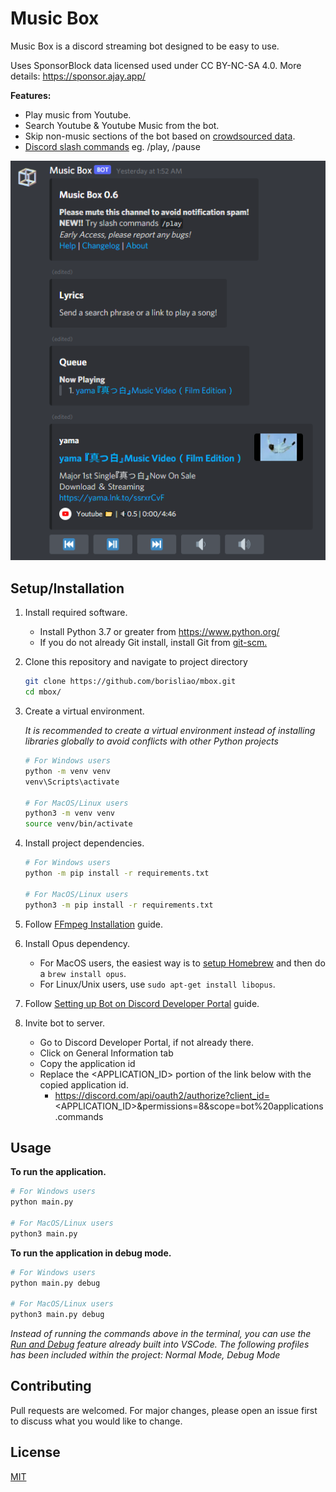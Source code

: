 # Music Box
Music Box is a discord streaming bot designed to be easy to use.

Uses SponsorBlock data licensed used under CC BY-NC-SA 4.0. More details: https://sponsor.ajay.app/

**Features:**

- Play music from Youtube.
- Search Youtube & Youtube Music from the bot.
- Skip non-music sections of the bot based on [crowdsourced data](https://sponsor.ajay.app/).
- [Discord slash commands](https://blog.discord.com/slash-commands-are-here-8db0a385d9e6)  eg. /play, /pause

![image](images/example.png)

## Setup/Installation
1. Install required software.  
    -  Install Python 3.7 or greater from https://www.python.org/
    -  If you do not already Git install, install Git from [git-scm.](https://git-scm.com)

2. Clone this repository and navigate to project directory
    ```bash
    git clone https://github.com/borisliao/mbox.git
    cd mbox/
    ```
    
3. Create a virtual environment.

    *It is recommended to create a virtual environment instead of installing libraries globally to avoid conflicts with other Python projects*

    ```bash
    # For Windows users
    python -m venv venv
    venv\Scripts\activate

    # For MacOS/Linux users
    python3 -m venv venv
    source venv/bin/activate
    ```

4. Install project dependencies.
    ```bash
    # For Windows users
    python -m pip install -r requirements.txt

    # For MacOS/Linux users
    python3 -m pip install -r requirements.txt
    ```

5. Follow [FFmpeg Installation](https://github.com/borisliao/mbox/wiki/FFmpeg-Installation) guide.
    
6. Install Opus dependency.
    - For MacOS users, the easiest way is to [setup Homebrew](https://brew.sh/) and then do a `brew install opus`.
    - For Linux/Unix users, use `sudo apt-get install libopus`.
    
7. Follow [Setting up Bot on Discord Developer Portal](https://github.com/borisliao/mbox/wiki/Setting-up-Bot-on-Discord-Developer-Portal) guide.

8. Invite bot to server.
    - Go to Discord Developer Portal, if not already there.
    - Click on General Information tab
    - Copy the application id
    - Replace the <APPLICATION_ID> portion of the link below with the copied application id.
        -  https://discord.com/api/oauth2/authorize?client_id=<APPLICATION_ID>&permissions=8&scope=bot%20applications.commands

## Usage
**To run the application.**
```bash
# For Windows users
python main.py

# For MacOS/Linux users
python3 main.py
```
**To run the application in debug mode.**
```bash
# For Windows users
python main.py debug

# For MacOS/Linux users
python3 main.py debug
```

*Instead of running the commands above in the terminal, you can use the [Run and Debug](https://code.visualstudio.com/docs/editor/debugging) feature already built into VSCode. The following profiles has been included within the project: Normal Mode, Debug Mode*

## Contributing
Pull requests are welcomed. For major changes, please open an issue first to discuss what you would like to change.

## License
[MIT](https://choosealicense.com/licenses/mit/)
